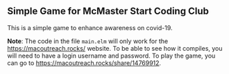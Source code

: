 ## Simple Game for McMaster Start Coding Club

This is a simple game to enhance awareness on covid-19. 

**Note**: The code in the file `main.elm` will only work for the https://macoutreach.rocks/ website.
To be able to see how it compiles, you will need to have a login username and password.
To play the game, you can go to https://macoutreach.rocks/share/14769912.